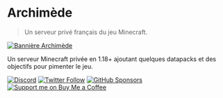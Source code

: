# Archimède

> Un serveur privé français du jeu Minecraft.

[![Bannière Archimède](https://archimede.thomasbnt.dev/banner.png)](https://archimede.thomasbnt.dev)

Un serveur Minecraft privée en 1.18+ ajoutant quelques datapacks et des objectifs pour pimenter le jeu.

[![Discord](https://img.shields.io/discord/715873768374796308?color=%237289DA&label=Nous%20rejoindre&logo=Discord&logoColor=white&style=for-the-badge)](https://thomasbnt.dev/discord)
[![Twitter Follow](https://img.shields.io/twitter/follow/Thomasbnt_?color=%231DA1F2&label=Suis%20moi&logo=Twitter&style=for-the-badge)](https://twitter.com/thomasbnt_) [![GitHub Sponsors](https://img.shields.io/badge/Sponsor%20me-%23EA54AE.svg?&style=for-the-badge&logo=github-sponsors&logoColor=white)](https://github.com/sponsors/thomasbnt) [![Support me on Buy Me a Coffee](https://img.shields.io/badge/-Support%20me-%23FFDD00?style=for-the-badge&logo=buy-me-a-coffee&logoColor=black)](https://www.buymeacoffee.com/thomasbn/t?via=thomasbnt)